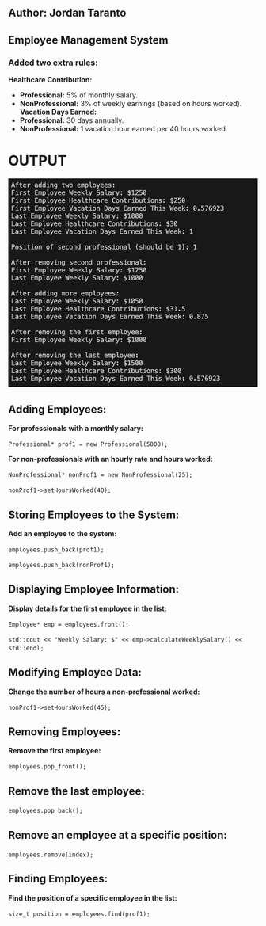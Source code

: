 ## Author: Jordan Taranto
## Employee Management System

### Added two extra rules: 
**Healthcare Contribution:**
- **Professional:** 5% of monthly salary.
- **NonProfessional:** 3% of weekly earnings (based on hours worked).
**Vacation Days Earned:**
- **Professional:** 30 days annually.
- **NonProfessional:** 1 vacation hour earned per 40 hours worked.

# OUTPUT
![Output](/hw2/assets/output.png)


## **Adding Employees:**
**For professionals with a monthly salary:**

```Professional* prof1 = new Professional(5000);```

**For non-professionals with an hourly rate and hours worked:**

```NonProfessional* nonProf1 = new NonProfessional(25);```

```nonProf1->setHoursWorked(40);```

## **Storing Employees to the System:**
**Add an employee to the system:**

```employees.push_back(prof1);```

```employees.push_back(nonProf1);```

## **Displaying Employee Information:**
**Display details for the first employee in the list:**

```Employee* emp = employees.front();```

```std::cout << "Weekly Salary: $" << emp->calculateWeeklySalary() << std::endl;```

## **Modifying Employee Data:**
**Change the number of hours a non-professional worked:**

```nonProf1->setHoursWorked(45);```

## **Removing Employees:**
**Remove the first employee:**

```employees.pop_front();```

## **Remove the last employee:**

```employees.pop_back();```

## **Remove an employee at a specific position:**

```employees.remove(index);```

## **Finding Employees:**
**Find the position of a specific employee in the list:**

```size_t position = employees.find(prof1);```